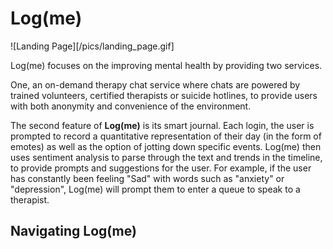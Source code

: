 # Log(me) 

![Landing Page][/pics/landing_page.gif]

Log(me) focuses on the improving mental health by providing two services.

One, an on-demand therapy chat service where chats are powered by trained volunteers, certified therapists or suicide hotlines, to provide users with both anonymity and convenience of the environment.

The second feature of **Log(me)** is its smart journal. Each login, the user is prompted to record a quantitative representation of their day (in the form of emotes) as well as the option of jotting down specific events. Log(me) then uses sentiment analysis to parse through the text and trends in the timeline, to provide prompts and suggestions for the user. For example, if the user has constantly been feeling "Sad" with words such as "anxiety" or "depression", Log(me) will prompt them to enter a queue to speak to a therapist. 

## Navigating Log(me)




